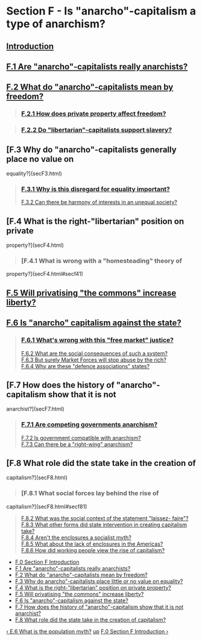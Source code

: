 # Section F - Is "anarcho"-capitalism a type of anarchism?



## [Introduction](secFint.html)



## [F.1 Are "anarcho"-capitalists really anarchists?](secF1.html)



## [F.2 What do "anarcho"-capitalists mean by freedom?](secF2.html)

> ### [F.2.1 How does private property affect freedom?](secF2.html#secf21)

>

> ### [F.2.2 Do "libertarian"-capitalists support slavery?](secF2.html#secf22)

## [F.3 Why do "anarcho"-capitalists generally place no value on
equality?](secF3.html)

> ### [F.3.1 Why is this disregard for equality important?](secF3.html#secf31)  
>  [F.3.2 Can there be harmony of interests in an unequal
society?](secF3.html#secf32)

## [F.4 What is the right-"libertarian" position on private
property?](secF4.html)

> ### [F.4.1 What is wrong with a "homesteading" theory of
property?](secF4.html#secf41)

## [F.5 Will privatising "the commons" increase liberty?](secF5.html)



## [F.6 Is "anarcho" capitalism against the state?](secF6.html)

> ### [F.6.1 What's wrong with this "free market" justice?](secF6.html#secf61)  
>  [F.6.2 What are the social consequences of such a
system?](secF6.html#secf62)  
>  [F.6.3 But surely Market Forces will stop abuse by the
rich?](secF6.html#secf63)  
>  [F.6.4 Why are these "defence associations" states?](secF6.html#secf64)

## [F.7 How does the history of "anarcho"-capitalism show that it is not
anarchist?](secF7.html)

> ### [F.7.1 Are competing governments anarchism?](secF7.html#secf71)  
>  [F.7.2 Is government compatible with anarchism?](secF7.html#secf72)  
>  [F.7.3 Can there be a "right-wing" anarchism?](secF7.html#secf73)

## [F.8 What role did the state take in the creation of
capitalism?](secF8.html)

> ### [F.8.1 What social forces lay behind the rise of
capitalism?](secF8.html#secf81)  
>  [F.8.2 What was the social context of the statement "laissez-
faire"?](secF8.html#secf82)  
>  [F.8.3 What other forms did state intervention in creating capitalism
take?](secF8.html#secf83)  
>  [F.8.4 Aren't the enclosures a socialist myth?](secF8.html#secf84)  
>  [F.8.5 What about the lack of enclosures in the
Americas?](secF8.html#secf85)  
>  [F.8.6 How did working people view the rise of
capitalism?](secF8.html#secf86)



  * [F.0 Section F Introduction](/afaq/secFint.html)
  * [F.1 Are "anarcho"-capitalists really anarchists?](/afaq/secF1.html)
  * [F.2 What do "anarcho"-capitalists mean by freedom?](/afaq/secF2.html)
  * [F.3 Why do anarcho"-capitalists place little or no value on equality?](/afaq/secF3.html)
  * [F.4 What is the right-"libertarian" position on private property?](/afaq/secF4.html)
  * [F.5 Will privatising "the commons" increase liberty?](/afaq/secF5.html)
  * [F.6 Is "anarcho"-capitalism against the state?](/afaq/secF6.html)
  * [F.7 How does the history of "anarcho"-capitalism show that it is not anarchist?](/afaq/secF7.html)
  * [F.8 What role did the state take in the creation of capitalism?](/afaq/secF8.html)

[‹ E.6 What is the population myth?](/afaq/secE6.html "Go to previous page" )
[up](/afaq/index.html "Go to parent page" ) [F.0 Section F Introduction
›](/afaq/secFint.html "Go to next page" )

